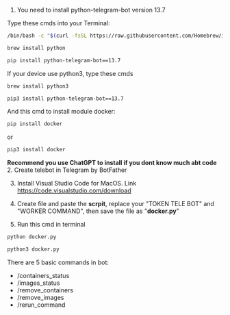 1. You need to install python-telegram-bot version 13.7

Type these cmds into your Terminal:
```bash
/bin/bash -c "$(curl -fsSL https://raw.githubusercontent.com/Homebrew/install/HEAD/install.sh)"
```
```bash
brew install python
```
```bash
pip install python-telegram-bot==13.7
```
If your device use python3, type these cmds
```bash
brew install python3
```
```bash
pip3 install python-telegram-bot==13.7
```
And this cmd to install module docker:
```bash
pip install docker
```
or
```bash
pip3 install docker
```
**Recommend you use ChatGPT to install if you dont know much abt code**
2. Create telebot in Telegram by BotFather

3. Install Visual Studio Code for MacOS. Link https://code.visualstudio.com/download

4. Create file and paste the **scrpit**, replace your "TOKEN TELE BOT" and "WORKER COMMAND", then save the file as "**docker.py**"

5. Run this cmd in terminal
```bash
python docker.py
```
```bash
python3 docker.py
```

There are 5 basic commands in bot:
- /containers_status
- /images_status
- /remove_containers
- /remove_images
- /rerun_command

